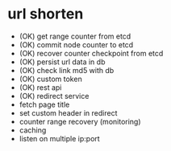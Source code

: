 url shorten
===========
- (OK) get range counter from etcd
- (OK) commit node counter to etcd
- (OK) recover counter checkpoint from etcd 
- (OK) persist url data in db
- (OK) check link md5 with db
- (OK) custom token
- (OK) rest api
- (OK) redirect service
- fetch page title
- set custom header in redirect  
- counter range recovery (monitoring)
- caching
- listen on multiple ip:port
